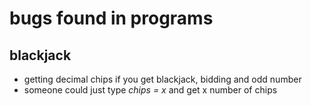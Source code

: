 <h1> bugs found in programs </h1>

<h2> blackjack </h2>

<ul>
<li>getting decimal chips if you get blackjack, bidding and odd number</li>
<li> someone could just type <i> chips = x </i> and get x number of chips </li>
</ul>
